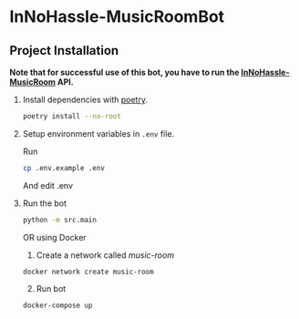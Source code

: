 # InNoHassle-MusicRoomBot

## Project Installation

**Note that for successful use of this bot, you have to run
the [InNoHassle-MusicRoom](https://github.com/one-zero-eight/InNoHassle-MusicRoom) API.**

1. Install dependencies with [poetry](https://python-poetry.org/docs/).
    ```bash
    poetry install --no-root
    ```

2. Setup environment variables in `.env` file.

   Run
    ```bash
    cp .env.example .env
    ```
   And edit .env


3. Run the bot
    ```bash
    python -m src.main
    ```
   OR using Docker
    1. Create a network called <i>music-room</i>
    ```
   docker network create music-room
    ```
    2. Run bot
   ```
   docker-compose up
   ```

   


